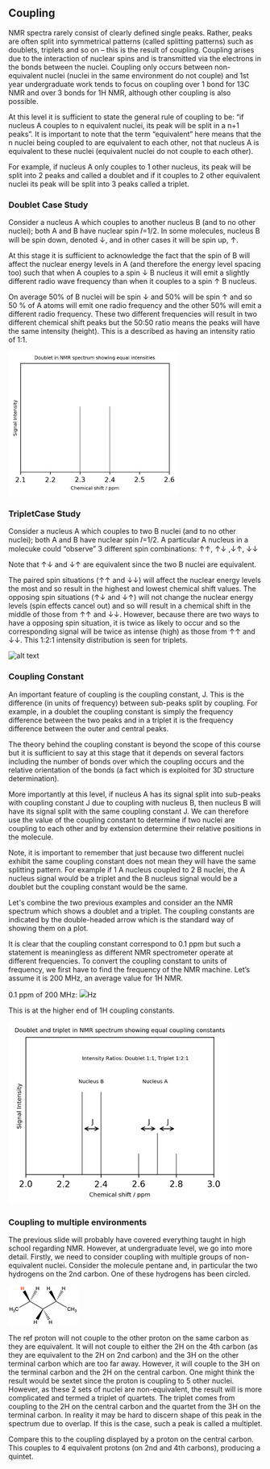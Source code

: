 ## Coupling

NMR spectra rarely consist of clearly defined single peaks. Rather, peaks are often split into symmetrical patterns (called splitting patterns) such as doublets, triplets and so on – this is the result of coupling. Coupling arises due to the interaction of nuclear spins and is transmitted via the electrons in the bonds between the nuclei.  Coupling only occurs between non-equivalent nuclei (nuclei in the same environment do not couple) and 1st year undergraduate work tends to focus on coupling over 1 bond for 13C NMR and over 3 bonds for 1H NMR, although other coupling is also possible. 

At this level it is sufficient to state the general rule of coupling to be:  “if nucleus A couples to n equivalent nuclei, its peak will be split in a n+1 peaks”. It is important to note that the term “equivalent” here means that the n nuclei being coupled to are equivalent to each other, not that nucleus A is equivalent to these nuclei (equivalent nuclei do not couple to each other). 

For example, if nucleus A only couples to 1 other nucleus, its peak will be split into 2 peaks and called a doublet and if it couples to 2 other equivalent nuclei its peak will be split into 3 peaks called a triplet.

### Doublet Case Study

Consider a nucleus A which couples to another nucleus B (and to no other nuclei); both A and B have nuclear spin 𝐼=1/2. In some molecules, nucleus B will be spin down, denoted ↓, and in other cases it will be spin up, ↑. 

At this stage it is sufficient to acknowledge the fact that the spin of B will affect the nuclear energy levels in A (and therefore the energy level spacing too) such that when A couples to a spin ↓ B nucleus it will emit a slightly different radio wave frequency than when it couples to a spin ↑ B nucleus. 

On average 50% of B nuclei will be spin ↓ and 50% will be spin ↑ and so 50 % of A atoms will emit one radio frequency and the other 50% will emit a different radio frequency. These two different frequencies will result in two different chemical shift peaks but the 50:50 ratio means the peaks will have the same intensity (height). This is a described as having an intensity ratio of 1:1. 

![alt text](./figures/doublet.png)

### TripletCase Study

Consider a nucleus A which couples to two B nuclei (and to no other nuclei); both A and B have nuclear spin 𝐼=1/2.  A particular A nucleus in a molecuke could “observe” 3 different spin combinations:
↑↑, ↑↓ ,↓↑, ↓↓

Note that ↑↓ and ↓↑ are equivalent since the two B nuclei are equivalent. 

The paired spin situations (↑↑ and ↓↓) will affect the nuclear energy levels the most and so result in the highest and lowest chemical shift values. The opposing spin situations (↑↓ and ↓↑) will not change the nuclear energy levels (spin effects cancel out) and so will result in a chemical shift in the middle of those from ↑↑ and ↓↓. However, because there are two ways to have a opposing spin situation, it is twice as likely to occur and so the corresponding signal will be twice as intense (high) as those from ↑↑ and  ↓↓. This 1:2:1 intensity distribution is seen for triplets.

![alt text](https://github.com/Oxbridge-Science-Academy/Figures/blob/master/Characterisation_Techniques/triplet.png)

### Coupling Constant

An important feature of coupling is the coupling constant, J. This is the difference (in units of frequency) between sub-peaks split by coupling. For example, in a doublet the coupling constant is simply the frequency difference between the two peaks and in a triplet it is the frequency difference between the outer and central peaks.  

The theory behind the coupling constant is beyond the scope of this course but it is sufficient to say at this stage that it depends on several factors including the number of bonds over which the coupling occurs and the relative orientation of the bonds (a fact which is exploited for 3D structure determination). 

More importantly at this level, if nucleus A has its signal split into sub-peaks with coupling constant J due to coupling with nucleus B, then nucleus B will have its signal split with the same coupling constant J. We can therefore use the value of the coupling constant to determine if two nuclei are coupling to each other and by extension determine their relative positions in the molecule. 

Note, it is important to remember that just because two different nuclei exhibit the same coupling constant does not mean they will have the same splitting pattern. For example if 1 A nucleus coupled to 2 B nuclei, the A nucleus signal would be a triplet and the B nucleus signal would be a doublet but the coupling constant would be the same. 

Let's combine the two previous examples and consider an the NMR spectrum which shows a doublet and a triplet. The coupling constants are indicated by the double-headed arrow which is the standard way of showing them on a plot. 

It is clear that the coupling constant correspond to 0.1 ppm but such a statement is meaningless as different NMR spectrometer operate at different frequencies. To convert the coupling constant to units of frequency, we first have to find the frequency of the NMR machine. Let’s assume it is 200 MHz, an average value for 1H NMR. 

0.1 ppm of 200 MHz:
<img src="https://render.githubusercontent.com/render/math?math=\displaystyle 0.1\times10^{-6} \times 200 \times 10^6=20">Hz

This is at the higher end of 1H coupling constants. 

![alt text](./figures/triplet_and_doublet.png)

### Coupling to multiple environments

The previous slide will probably have covered everything taught in high school regarding NMR. However, at undergraduate level, we go into more detail. Firstly, we need to consider coupling with multiple groups of non-equivalent nuclei. Consider the molecule pentane and, in particular the two hydrogens on the 2nd carbon. One of these hydrogens has been circled. 

![alt text](./figures/coupling_1.png)


The ref proton will not couple to the other proton on the same carbon as they are equivalent. It will not couple to either the 2H on the 4th carbon (as they are equivalent to the 2H on 2nd carbon) and the 3H on the other terminal carbon which are too far away. However, it will couple to the 3H on the terminal carbon and the 2H on the central carbon. One might think the result would be sextet since the proton is coupling to 5 other nuclei. However, as these 2 sets of nuclei are non-equivalent, the result will is more complicated and termed a triplet of quartets. The triplet comes from coupling to the 2H on the central carbon and the quartet from the 3H on the terminal carbon. In reality it may be hard to discern shape of this peak in the spectrum due to overlap. If this is the case, such a peak is called a multiplet.

Compare this to the coupling displayed by a proton on the central carbon. This couples to 4 equivalent protons (on 2nd and 4th carbons), producing a quintet. 





